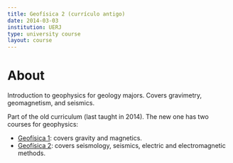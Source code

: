 ```yaml
---
title: Geofísica 2 (currículo antigo)
date: 2014-03-03
institution: UERJ
type: university course
layout: course
---
```


# About

Introduction to geophysics for geology majors.
Covers gravimetry, geomagnetism, and seismics.

Part of the old curriculum (last taught in 2014).
The new one has two courses for geophysics:

* [Geofísica 1](/teaching/geofisica1.html): covers gravity and
  magnetics.
* [Geofísica 2](/teaching/geofisica2.html): covers seismology,
  seismics, electric and electromagnetic methods.
